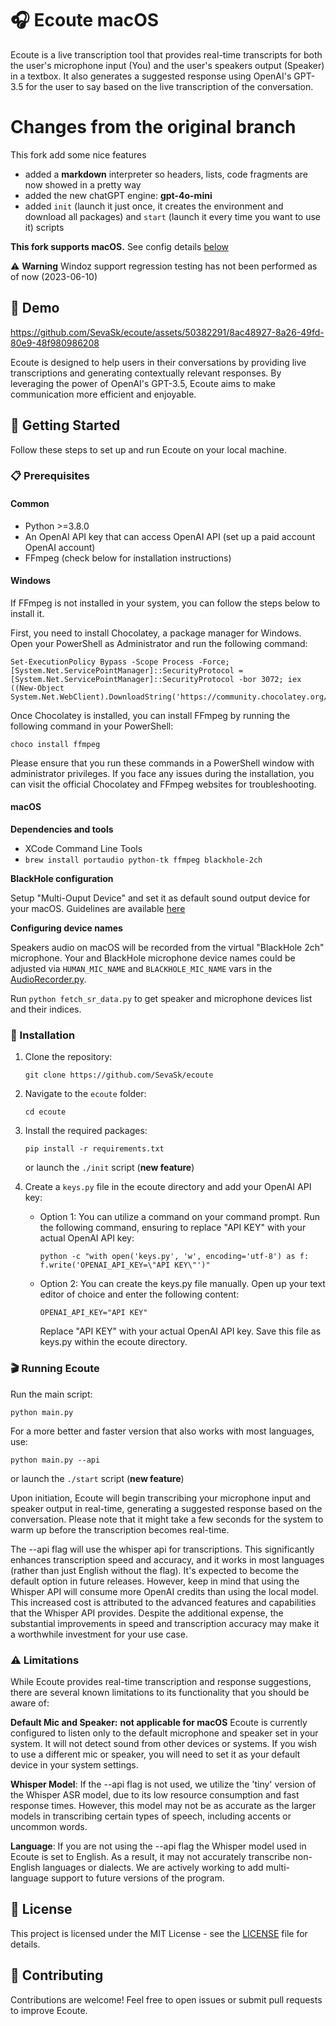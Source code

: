 # 🎧 Ecoute macOS

Ecoute is a live transcription tool that provides real-time transcripts for both the user's microphone input (You) and the user's speakers output (Speaker) in a textbox. It also generates a suggested response using OpenAI's GPT-3.5 for the user to say based on the live transcription of the conversation.

# Changes from the original branch

This fork add some nice features

- added a **markdown** interpreter so headers, lists, code fragments are now showed in a pretty way
- added the new chatGPT engine: **gpt-4o-mini**
- added `init` (launch it just once, it creates the environment and download all packages) and `start` (launch it every time you want to use it) scripts

**This fork supports macOS.** See config details [below](#macos)

⚠️ **Warning** Windoz support regression testing has not been performed as of now (2023-06-10)

## 📖 Demo

https://github.com/SevaSk/ecoute/assets/50382291/8ac48927-8a26-49fd-80e9-48f980986208

Ecoute is designed to help users in their conversations by providing live transcriptions and generating contextually relevant responses. By leveraging the power of OpenAI's GPT-3.5, Ecoute aims to make communication more efficient and enjoyable.

## 🚀 Getting Started

Follow these steps to set up and run Ecoute on your local machine.

### 📋 Prerequisites

#### Common

- Python >=3.8.0
- An OpenAI API key that can access OpenAI API (set up a paid account OpenAI account)
- FFmpeg (check below for installation instructions)

#### Windows

If FFmpeg is not installed in your system, you can follow the steps below to install it.

First, you need to install Chocolatey, a package manager for Windows. Open your PowerShell as Administrator and run the following command:

```
Set-ExecutionPolicy Bypass -Scope Process -Force; [System.Net.ServicePointManager]::SecurityProtocol = [System.Net.ServicePointManager]::SecurityProtocol -bor 3072; iex ((New-Object System.Net.WebClient).DownloadString('https://community.chocolatey.org/install.ps1'))
```

Once Chocolatey is installed, you can install FFmpeg by running the following command in your PowerShell:

```
choco install ffmpeg
```

Please ensure that you run these commands in a PowerShell window with administrator privileges. If you face any issues during the installation, you can visit the official Chocolatey and FFmpeg websites for troubleshooting.

#### macOS

**Dependencies and tools**

- XCode Command Line Tools
- `brew install portaudio python-tk ffmpeg blackhole-2ch`

**BlackHole configuration**

Setup "Multi-Ouput Device" and set it as default sound output device for your macOS. Guidelines are available [here](https://github.com/ExistentialAudio/BlackHole/wiki/Multi-Output-Device)

**Configuring device names**

Speakers audio on macOS will be recorded from the virtual "BlackHole 2ch" microphone. Your and BlackHole microphone device names could be adjusted via `HUMAN_MIC_NAME` and `BLACKHOLE_MIC_NAME` vars in the [AudioRecorder.py](./AudioRecorder.py).

Run `python fetch_sr_data.py` to get speaker and microphone devices list and their indices.

### 🔧 Installation

1. Clone the repository:

   ```
   git clone https://github.com/SevaSk/ecoute
   ```

2. Navigate to the `ecoute` folder:

   ```
   cd ecoute
   ```

3. Install the required packages:

   ```
   pip install -r requirements.txt
   ```

   or launch the `./init` script (**new feature**)

4. Create a `keys.py` file in the ecoute directory and add your OpenAI API key:

   - Option 1: You can utilize a command on your command prompt. Run the following command, ensuring to replace "API KEY" with your actual OpenAI API key:

     ```
     python -c "with open('keys.py', 'w', encoding='utf-8') as f: f.write('OPENAI_API_KEY=\"API KEY\"')"
     ```

   - Option 2: You can create the keys.py file manually. Open up your text editor of choice and enter the following content:

     ```
     OPENAI_API_KEY="API KEY"
     ```

     Replace "API KEY" with your actual OpenAI API key. Save this file as keys.py within the ecoute directory.

### 🎬 Running Ecoute

Run the main script:

```
python main.py
```

For a more better and faster version that also works with most languages, use:

```
python main.py --api
```

or launch the `./start` script (**new feature**)

Upon initiation, Ecoute will begin transcribing your microphone input and speaker output in real-time, generating a suggested response based on the conversation. Please note that it might take a few seconds for the system to warm up before the transcription becomes real-time.

The --api flag will use the whisper api for transcriptions. This significantly enhances transcription speed and accuracy, and it works in most languages (rather than just English without the flag). It's expected to become the default option in future releases. However, keep in mind that using the Whisper API will consume more OpenAI credits than using the local model. This increased cost is attributed to the advanced features and capabilities that the Whisper API provides. Despite the additional expense, the substantial improvements in speed and transcription accuracy may make it a worthwhile investment for your use case.

### ⚠️ Limitations

While Ecoute provides real-time transcription and response suggestions, there are several known limitations to its functionality that you should be aware of:

**Default Mic and Speaker:** **not applicable for macOS** Ecoute is currently configured to listen only to the default microphone and speaker set in your system. It will not detect sound from other devices or systems. If you wish to use a different mic or speaker, you will need to set it as your default device in your system settings.

**Whisper Model**: If the --api flag is not used, we utilize the 'tiny' version of the Whisper ASR model, due to its low resource consumption and fast response times. However, this model may not be as accurate as the larger models in transcribing certain types of speech, including accents or uncommon words.

**Language**: If you are not using the --api flag the Whisper model used in Ecoute is set to English. As a result, it may not accurately transcribe non-English languages or dialects. We are actively working to add multi-language support to future versions of the program.

## 📖 License

This project is licensed under the MIT License - see the [LICENSE](LICENSE) file for details.

## 🤝 Contributing

Contributions are welcome! Feel free to open issues or submit pull requests to improve Ecoute.

